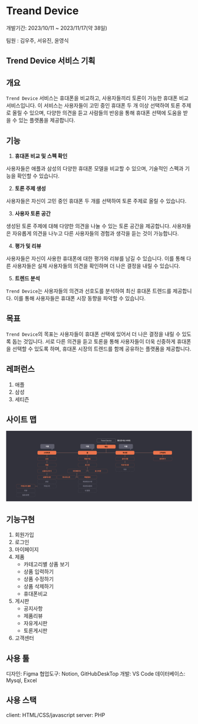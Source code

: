 # Treand Device

개발기간: 2023/10/11 ~ 2023/11/17(약 38일)

팀원 : 김우주, 서유진, 윤영식

## Trend Device 서비스 기획

## 개요

`Trend Device` 서비스는 휴대폰을 비교하고, 사용자들끼리 토론이 가능한 휴대폰 비교 서비스입니다. 이 서비스는 사용자들이 고민 중인 휴대폰 두 개 이상 선택하여 토론 주제로 올릴 수 있으며, 다양한 의견을 듣고 사람들의 반응을 통해 휴대폰 선택에 도움을 받을 수 있는 플랫폼을 제공합니다.

## 기능

1. **휴대폰 비교 및 스펙 확인**

사용자들은 애플과 삼성의 다양한 휴대폰 모델을 비교할 수 있으며, 기술적인 스펙과 기능을 확인할 수 있습니다.

2. **토론 주제 생성**

사용자들은 자신이 고민 중인 휴대폰 두 개를 선택하여 토론 주제로 올릴 수 있습니다. 

3. **사용자 토론 공간**

생성된 토론 주제에 대해 다양한 의견을 나눌 수 있는 토론 공간을 제공합니다. 사용자들은 자유롭게 의견을 나누고 다른 사용자들의 경험과 생각을 듣는 것이 가능합니다.

4. **평가 및 리뷰**

사용자들은 자신이 사용한 휴대폰에 대한 평가와 리뷰를 남길 수 있습니다. 이를 통해 다른 사용자들은 실제 사용자들의 의견을 확인하며 더 나은 결정을 내릴 수 있습니다.

5. **트렌드 분석**

 `Trend Device`는 사용자들의 의견과 선호도를 분석하여 최신 휴대폰 트렌드를 제공합니다. 이를 통해 사용자들은 휴대폰 시장 동향을 파악할 수 있습니다.

## 목표

 `Trend Device`의 목표는 사용자들이 휴대폰 선택에 있어서 더 나은 결정을 내릴 수 있도록 돕는 것입니다. 서로 다른 의견을 듣고 토론을 통해 사용자들이 더욱 신중하게 휴대폰을 선택할 수 있도록 하며, 휴대폰 시장의 트렌드를 함께 공유하는 플랫폼을 제공합니다.

 ## 레퍼런스

1. 애플
2. 삼성
3. 세티즌

## 사이트 맵
![사이트맵.png](sitemap.png)

## 기능구현

1. 회원가입
2. 로그인 
3. 마이페이지
4. 제품
    - 카테고리별 상품 보기
    - 상품 입력하기
    - 상품 수정하기
    - 상품 삭제하기
    - 휴대폰비교
5. 게시판
    - 공지사항
    - 제품리뷰
    - 자유게시판
    - 토론게시판
6. 고객센터

## 사용 툴
디자인: Figma
협업도구: Notion, GitHubDeskTop
개발: VS Code
데이터베이스: Mysql, Excel

## 사용 스택
client: HTML/CSS/javascript
server: PHP

